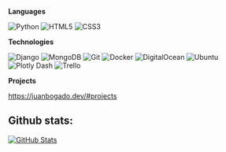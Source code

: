 

**Languages**

![Python](https://img.shields.io/badge/-Python-000000?style=flat&logo=python)
![HTML5](https://img.shields.io/badge/-HTML5-000000?style=flat&logo=HTML5)
![CSS3](https://img.shields.io/badge/css3-%231572B6.svg?style=flat&logo=white)


 

**Technologies**

![Django](https://img.shields.io/badge/django-%23092E20.svg?style=flat&logo=django&logoColor=white)
![MongoDB](https://img.shields.io/badge/MongoDB-%234ea94b.svg?style=flat&logo=mongodb&logoColor=white)
![Git](https://img.shields.io/badge/-Git-000000?style=flat&logo=git&logoColor=F05032)
![Docker](https://img.shields.io/badge/docker-%230db7ed.svg?style=flat&logo=docker&logoColor=white)
![DigitalOcean](https://img.shields.io/badge/DigitalOcean-%230167ff.svg?style=flat&logo=digitalOcean&logoColor=white)
![Ubuntu](https://img.shields.io/badge/Ubuntu-E95420?style=flat&logo=ubuntu&logoColor=white)
![Plotly Dash](https://img.shields.io/badge/plotly-3F4F75.svg?style=flat&logo=plotly&logoColor=white)
![Trello](https://img.shields.io/badge/Trello-%23026AA7.svg?style=flat&logo=Trello&logoColor=white)






<!-- wi*quL3fcV -->

**Projects**

https://juanbogado.dev/#projects

<h2>Github stats:</h2> 

[![GitHub Stats](https://github-readme-stats.vercel.app/api?username=juanjobogad0&show_icons=true&theme=dark)](https://github.com/juanjobogad0)  

</div>




